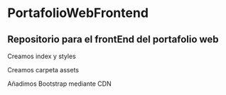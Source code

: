 # PortafolioWebFrontend
## Repositorio para el frontEnd del portafolio web

Creamos index y styles

Creamos carpeta assets

Añadimos Bootstrap mediante CDN 

